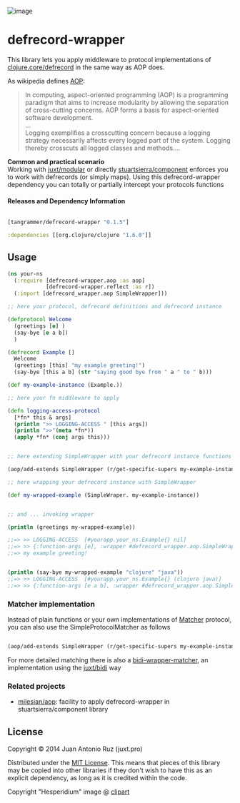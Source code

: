 ![image](https://dl.dropboxusercontent.com/u/8688858/epicarp.gif)

# defrecord-wrapper

This library lets you apply middleware to protocol implementations of [clojure.core/defrecord](https://clojuredocs.org/clojure.core/defrecord) in the same way as AOP does.

As wikipedia defines [AOP](http://en.wikipedia.org/wiki/Aspect-oriented_programming): 
> In computing, aspect-oriented programming (AOP) is a programming paradigm that aims to increase modularity by allowing the separation of cross-cutting concerns. AOP forms a basis for aspect-oriented software development.   
> ...   
> Logging exemplifies a crosscutting concern because a logging strategy necessarily affects every logged part of the system. Logging thereby crosscuts all logged classes and methods....

**Common and practical scenario**   
Working with [juxt/modular](https://github.com/juxt/modular) or directly  [stuartsierra/component](https://github.com/stuartsierra/component) enforces you to work with defrecords (or simply maps). Using this defrecord-wrapper dependency you can totally or partially intercept your protocols functions 


#### Releases and Dependency Information


```clojure

[tangrammer/defrecord-wrapper "0.1.5"]

```

```clojure
:dependencies [[org.clojure/clojure "1.6.0"]]
```

## Usage

```clojure
(ns your-ns
  (:require [defrecord-wrapper.aop :as aop]
            [defrecord-wrapper.reflect :as r])
  (:import [defrecord_wrapper.aop SimpleWrapper]))

;; here your protocol, defrecord definitions and defrecord instance

(defprotocol Welcome
  (greetings [e] )
  (say-bye [e a b])
  )

(defrecord Example []
  Welcome
  (greetings [this] "my example greeting!")
  (say-bye [this a b] (str "saying good bye from " a " to " b)))

(def my-example-instance (Example.))

;; here your fn middleware to apply

(defn logging-access-protocol
  [*fn* this & args]
  (println ">> LOGGING-ACCESS " [this args])
  (println ">>"(meta *fn*))
  (apply *fn* (conj args this)))


;; here extending SimpleWrapper with your defrecord instance functions protocols

(aop/add-extends SimpleWrapper (r/get-specific-supers my-example-instance) logging-access-protocol)

;; here wrapping your defrecord instance with SimpleWrapper 

(def my-wrapped-example (SimpleWraper. my-example-instance))


;; and ... invoking wrapper

(println (greetings my-wrapped-example))

;;=> >> LOGGING-ACCESS  [#yourapp.your_ns.Example{} nil]
;;=> >> {:function-args [e], :wrapper #defrecord_wrapper.aop.SimpleWrapper{:wrapped-record #yourapp.your_ns.Example{}}, :function-name greetings}
;;=> my example greeting!


(println (say-bye my-wrapped-example "clojure" "java"))
;;=> >> LOGGING-ACCESS  [#yourapp.your_ns.Example{} (clojure java)]
;;=> >> {:function-args [e a b], :wrapper #defrecord_wrapper.aop.SimpleWrapper{:wrapped-record #yourapp.your_ns.Example{}}, :function-name say-bye}


```

### Matcher implementation
Instead of plain functions or your own implementations of [Matcher](https://github.com/tangrammer/defrecord-wrapper/blob/master/src/defrecord_wrapper/aop.clj#L4) protocol, you can also use the SimpleProtocolMatcher as follows

```clojure

(aop/add-extends SimpleWrapper (r/get-specific-supers my-example-instance) (aop/new-simple-protocol-matcher :protocols [Welcome] :fn logging-access-invocation))


```


For more detailed matching there is also a [bidi-wrapper-matcher](https://github.com/tangrammer/bidi-wrapper-matcher), an implementation using the  [juxt/bidi](https://github.com/juxt/bidi) way

### Related projects
* [milesian/aop](https://github.com/milesian/aop): facility to apply defrecord-wrapper in stuartsierra/component library


## License

Copyright © 2014 Juan Antonio Ruz (juxt.pro)

Distributed under the [MIT License](http://opensource.org/licenses/MIT). This means that pieces of this library may be copied into other libraries if they don't wish to have this as an explicit dependency, as long as it is credited within the code.   

Copyright "Hesperidium" image @ [clipart](http://etc.usf.edu/clipart/)
